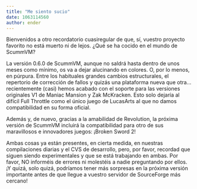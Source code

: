 ```yaml
---
title: "Me siento sucio"
date: 1063114560
author: ender
---
```


Bienvenidos a otro recordatorio cuasiregular de que, sí, vuestro proyecto favorito no está muerto ni de lejos. ¿Qué se ha cocido en el mundo de ScummVM?

La versión 0.6.0 de ScummVM, aunque no saldrá hasta dentro de unos meses como mínimo, os va a dejar alucinando en colores. O, por lo menos, en púrpura. Entre los habituales grandes cambios estructurales, el repertorio de corrección de fallos y quizás una plataforma nueva que otra... recientemente (casi) hemos acabado con el soporte para las versiones originales V1 de Maniac Mansion y Zak McKracken. Esto solo dejaría al difícil Full Throttle como el único juego de LucasArts al que no damos compatibilidad en su forma oficial.

Además y, de nuevo, gracias a la amabilidad de Revolution, la próxima versión de ScummVM incluirá la compatibilidad para otro de sus maravillosos e innovadores juegos: ¡Broken Sword 2!

Ambas cosas ya están presentes, en cierta medida, en nuestras compilaciones diarias y el CVS de desarrollo, pero, por favor, recordad que siguen siendo experimentales y que se está trabajando en ambas. Por favor, NO informéis de errores ni molestéis a nadie preguntando por ellos. ¡Y quizá, solo quizá, podríamos tener más sorpresas en la próxima versión importante antes de que llegue a vuestro servidor de SourceForge más cercano!
